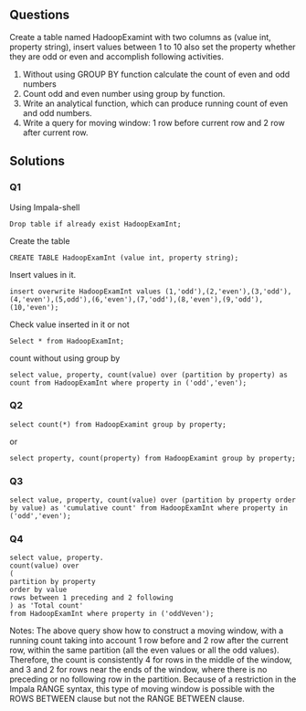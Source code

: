 ## Questions
Create a table named HadoopExamint with two columns as (value int, property string), insert values between 1 to 10 also set the property whether they are odd or even and accomplish following activities.
1. Without using GROUP BY function calculate the count of even and odd numbers
2. Count odd and even number using group by function.
3. Write an analytical function, which can produce running count of even and odd numbers.
4. Write a query for moving window: 1 row before current row and 2 row after current row.

## Solutions
### Q1
Using Impala-shell
~~~
Drop table if already exist HadoopExamInt;
~~~
Create the table
~~~
CREATE TABLE HadoopExamInt (value int, property string);
~~~
Insert values in it.
~~~
insert overwrite HadoopExamInt values (1,'odd'),(2,'even'),(3,'odd'),(4,'even'),(5,odd'),(6,'even'),(7,'odd'),(8,'even'),(9,'odd'),(10,'even');
~~~
Check value inserted in it or not
~~~
Select * from HadoopExamInt;
~~~
count without using group by
~~~
select value, property, count(value) over (partition by property) as count from HadoopExamInt where property in ('odd','even');
~~~
### Q2
~~~
select count(*) from HadoopExamint group by property;
~~~
or
~~~
select property, count(property) from HadoopExamint group by property;
~~~
### Q3
~~~
select value, property, count(value) over (partition by property order by value) as 'cumulative count' from HadoopExamInt where property in ('odd','even');  
~~~
### Q4
~~~
select value, property.
count(value) over
(
partition by property
order by value
rows between 1 preceding and 2 following
) as 'Total count'
from HadoopExamInt where property in ('oddVeven');
~~~
Notes: The above query show how to construct a moving window, with a running count taking into account 1 row before and 2 row after the current row, within the same partition (all the even values or all the odd values). Therefore, the count is consistently 4 for rows in the middle of the window, and 3 and 2 for rows near the ends of the window, where there is no preceding or no following row in the partition. Because of a restriction in the Impala RANGE syntax, this type of moving window is possible with the ROWS BETWEEN clause but not the RANGE BETWEEN clause.

